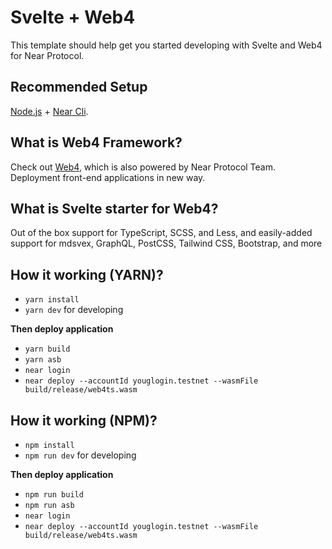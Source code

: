 # Svelte + Web4

This template should help get you started developing with Svelte and Web4 for Near Protocol.

## Recommended Setup

[Node.js](https://nodejs.org/en/) + [Near Cli](https://docs.near.org/docs/tools/near-cli#installation).

## What is Web4 Framework?

Check out [Web4](https://github.com/vgrichina/web4), which is also powered by Near Protocol Team. Deployment front-end applications in new way.

## What is Svelte starter for Web4?
Out of the box support for TypeScript, SCSS, and Less, and easily-added support for mdsvex, GraphQL, PostCSS, Tailwind CSS, Bootstrap, and more

## How it working (YARN)?
- `yarn install`
- `yarn dev` for developing

**Then deploy application**
- `yarn build`
- `yarn asb`
- `near login`
- `near deploy --accountId youglogin.testnet --wasmFile build/release/web4ts.wasm`

## How it working (NPM)?
- `npm install`
- `npm run dev` for developing

**Then deploy application**
- `npm run build`
- `npm run asb`
- `near login`
- `near deploy --accountId youglogin.testnet --wasmFile build/release/web4ts.wasm`
